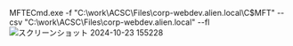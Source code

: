 MFTECmd.exe -f "C:\work\ACSC\Files\corp-webdev.alien.local\C\$MFT" --csv "C:\work\ACSC\Files\corp-webdev.alien.local" --fl
![スクリーンショット 2024-10-23 155228](https://github.com/user-attachments/assets/f350eaa7-b6b6-4090-8980-7c24f25a19c1)


